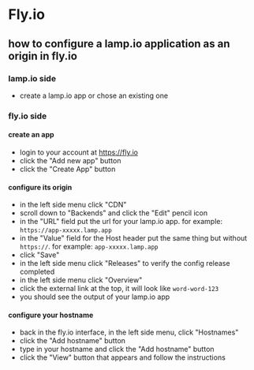 # Fly.io

## how to configure a lamp.io application as an origin in fly.io

### lamp.io side
- create a lamp.io app or chose an existing one

### fly.io side
#### create an app
- login to your account at https://fly.io
- click the "Add new app" button
- click the "Create App" button

#### configure its origin
- in the left side menu click "CDN"
- scroll down to "Backends" and click the "Edit" pencil icon
- in the "URL" field put the url for your lamp.io app. for example: `https://app-xxxxx.lamp.app`
- in the "Value" field for the Host header put the same thing but without `https://`. for example: `app-xxxxx.lamp.app`
- click "Save"
- in the left side menu click "Releases" to verify the config release completed
- in the left side menu click "Overview"
- click the external link at the top, it will look like `word-word-123`
- you should see the output of your lamp.io app

#### configure your hostname
- back in the fly.io interface, in the left side menu, click "Hostnames"
- click the "Add hostname" button
- type in your hostname and click the "Add hostname" button
- click the "View" button that appears and follow the instructions
